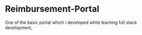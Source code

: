 # Reimbursement-Portal

One of the basic portal which i developed while learning full stack development, 

